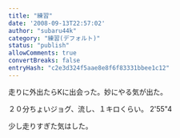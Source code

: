 ```yaml
---
title: "練習"
date: '2008-09-13T22:57:02'
author: "subaru44k"
category: "練習(デフォルト)"
status: "publish"
allowComments: true
convertBreaks: false
entryHash: "c2e3d324f5aae8e8f6f83331bbee1c12"
---
```

走りに外出たらKに出会った。妙にやる気が出た。

２０分ちょいジョグ、流し、１キロくらい。
2'55"4

少し走りすぎた気はした。
